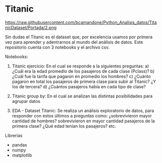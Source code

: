 # Titanic
https://raw.githubusercontent.com/bcamandone/Python_Analisis_datos/TitanicDataset/Portada/2.png


Sin dudas el Titanic es el dataset que, por excelencia usamos por primera vez para aprender y adentrarnos al mundo del análisis de datos. 
Este repositorio cuenta con 3 notebooks y el archivo csv. 

Notebooks: 

1) Titanic ejercicio: 
En el cual se responde a la siguientes preguntas: 
a) ¿Cuál era la edad promedio de los pasajeros de cada clase (Pclass)?
b) ¿Cuál fue la tarifa que pagaron en promedio los hombres?
c) ¿Cuánto pagaron en total los pasajeros de primera clase para subir al Titanic? ¿Y los de tercera?
d) ¿Cuántos pasajeros había en cada tipo de clase?

2) Titanic group by: 
En el cual se analizan las distintas posibilidades para agrupar datos 


3) EDA - Dataset Titanic: 
Se realiza un análisis exploratorio de datos, para responder con estos últimos  a preguntas como: ¿sobrevivieron mayor cantidad de hombres? sobrevivieron en mayor cantidad pasajeros de la primera clase? ¿Qué edad tenían los pasajeros? etc.


Librerías
- pandas
- numpy
- matplotlib

